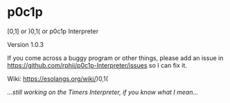 # p0c1p

\[0,1\] or )0,1( or p0c1p Interpreter

Version 1.0.3

If you come across a buggy program or other things, please add an issue in https://github.com/rphii/p0c1p-Interpreter/issues so I can fix it.

Wiki: https://esolangs.org/wiki/)0,1(

_...still working on the Timers Interpreter, if you know what I mean..._
